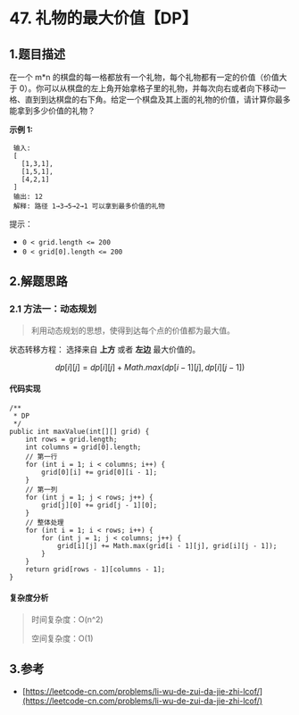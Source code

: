 # 47. 礼物的最大价值【DP】

## 1.题目描述

在一个 m\*n 的棋盘的每一格都放有一个礼物，每个礼物都有一定的价值（价值大于 0）。你可以从棋盘的左上角开始拿格子里的礼物，并每次向右或者向下移动一格、直到到达棋盘的右下角。给定一个棋盘及其上面的礼物的价值，请计算你最多能拿到多少价值的礼物？

**示例 1:**

```text
 输入: 
 [
   [1,3,1],
   [1,5,1],
   [4,2,1]
 ]
 输出: 12
 解释: 路径 1→3→5→2→1 可以拿到最多价值的礼物
```

提示：

* `0 < grid.length <= 200`
* `0 < grid[0].length <= 200`

## 2.解题思路

### 2.1 方法一：动态规划

> 利用动态规划的思想，使得到达每个点的价值都为最大值。

状态转移方程： 选择来自 **上方** 或者 **左边** 最大价值的。

$$
dp[i][j]=dp[i][j]+Math.max(dp[i-1][j],dp[i][j-1])
$$

#### 代码实现

```text
/**
 * DP
 */
public int maxValue(int[][] grid) {
    int rows = grid.length;
    int columns = grid[0].length;
    // 第一行
    for (int i = 1; i < columns; i++) {
        grid[0][i] += grid[0][i - 1];
    }
    // 第一列
    for (int j = 1; j < rows; j++) {
        grid[j][0] += grid[j - 1][0];
    }
    // 整体处理
    for (int i = 1; i < rows; i++) {
        for (int j = 1; j < columns; j++) {
            grid[i][j] += Math.max(grid[i - 1][j], grid[i][j - 1]);
        }
    }
    return grid[rows - 1][columns - 1];
}
```

#### 复杂度分析

> 时间复杂度：O\(n^2\)
>
> 空间复杂度：O\(1\)

## 3.参考

* [https://leetcode-cn.com/problems/li-wu-de-zui-da-jie-zhi-lcof/](https://leetcode-cn.com/problems/li-wu-de-zui-da-jie-zhi-lcof/)

